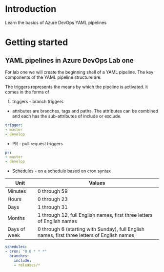 # Introduction 
Learn the basics of Azure DevOps YAML pipelines

# Getting started
## YAML pipelines in Azure DevOps Lab one
For lab one we will create the beginning shell of a YAML pipeline.
The key components of the YAML pipeline structure are:

The triggers represents the means by which the pipeline is activated. it comes in the forms of 
1. triggers - branch triggers
- attributes are branches, tags and paths.  The attributes can be combined and each has the sub-attributes of include or exclude.
```yaml
trigger:
- master
- develop
```
- PR - pull request triggers

```yaml
pr:
- master
- develop
```
- Schedules - on a schedule based on cron syntax

|Unit|Values|
|----|-----|
|Minutes	|0 through 59|
Hours	|0 through 23|
Days	|1 through 31
Months	|1 through 12, full English names, first three letters of English names
Days of week	|0 through 6 (starting with Sunday), full English names, first three letters of English names

```yaml
schedules:
- cron: "0 0 * * *"
  branches:
    include:
    - releases/*
```